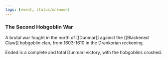 ```yaml
---
tags: [event, status/unknown]
---
```


### The Second Hobgoblin War


A brutal war fought in the north of [[Dunmar]] against the [[Blackened Claw]] hobgoblin clan, from 1603-1610 in the Drankorian reckoning. 

Ended is a complete and total Dunmari victory, with the hobgoblins crushed. 

